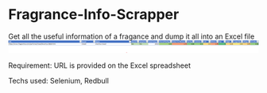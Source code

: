 # Fragrance-Info-Scrapper
Get all the useful information of a fragance and dump it all into an Excel file
![alt-text](https://github.com/Karl0497/Fragrance-Info-Scrapper/blob/master/Screenshot%202021-01-29%20011017.png)

Requirement: URL is provided on the Excel spreadsheet

Techs used: Selenium, Redbull
